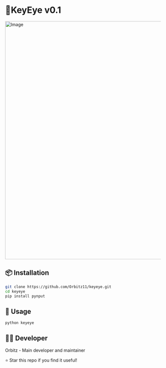 # 👀KeyEye v0.1


<img width="1366" height="768" alt="Image" src="https://github.com/user-attachments/assets/df4e0415-6600-4c6d-b262-cf852a894db1" />

## 📦 Installation

```bash
git clone https://github.com/Orbitz11/keyeye.git
cd keyeye
pip install pynput
```
## 🚀 Usage

```bash
python keyeye
```

## 👨‍💻 Developer

Orbitz - Main developer and maintainer

⭐ Star this repo if you find it useful!
